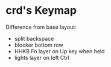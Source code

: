 # crd's Keymap

Difference from base layout: 
 * split backspace
 * blocker bottom row
 * HHKB Fn layer on Up key when held
 * lights layer on left Ctrl
